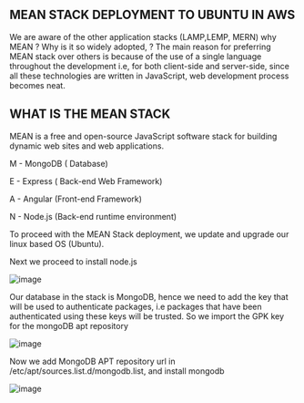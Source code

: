 ## MEAN STACK DEPLOYMENT TO UBUNTU IN AWS

We are aware of the other application stacks (LAMP,LEMP, MERN) why MEAN ? Why is it so widely adopted, ?  The main reason for preferring MEAN stack over others is because of the use of a single language throughout the development i.e, for both client-side and server-side, since all these technologies are written in JavaScript, web development process becomes neat.

## WHAT IS THE MEAN STACK

MEAN is a free and open-source JavaScript software stack for building dynamic web sites and web applications.
 
 M - MongoDB ( Database)
 
 E - Express ( Back-end Web Framework)
 
 A - Angular (Front-end Framework)
 
 N - Node.js (Back-end runtime environment)
 
 
 To proceed with the MEAN Stack deployment, we update and upgrade our linux based OS (Ubuntu).
 
 Next we proceed to install node.js
 
 ![image](https://user-images.githubusercontent.com/24277138/129433562-a97f0725-1345-4ccd-9650-27fe5550b4ef.png)
 
Our database in the stack is MongoDB, hence we need to add the key that will be used to authenticate packages, i.e packages that have been authenticated using these keys will be trusted. 
So we import the GPK key for the mongoDB apt repository

![image](https://user-images.githubusercontent.com/24277138/129433755-bd224a5c-8b53-4cdd-a195-a35c34d590c7.png)

Now we add MongoDB APT repository url in /etc/apt/sources.list.d/mongodb.list, and install mongodb

![image](https://user-images.githubusercontent.com/24277138/129433849-c6cc9570-4697-4aa5-a7f0-5ca3aa06d3cd.png)











